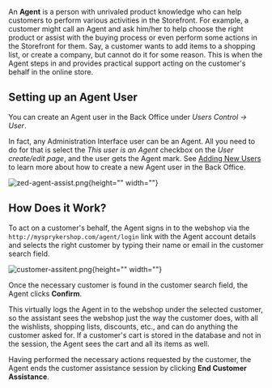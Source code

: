 An **Agent** is a person with unrivaled product knowledge who can help customers to perform various activities in the Storefront. For example, a customer might call an Agent and ask him/her to help choose the right product or assist with the buying process or even perform some actions in the Storefront for them. Say, a customer wants to add items to a shopping list, or create a company, but cannot do it for some reason. This is when the Agent steps in and provides practical support acting on the customer's behalf in the online store.

## Setting up an Agent User

You can create an Agent user in the Back Office under _Users Control → User_.

In fact, any Administration Interface user can be an Agent. All you need to do for that is select the *This user is an Agent* checkbox on the *User create/edit page*, and the user gets the Agent mark. See [Adding New Users](https://documentation.spryker.com/docs/managing-users) to learn more about how to create a new Agent user in the Back Office.

![zed-agent-assist.png](https://spryker.s3.eu-central-1.amazonaws.com/docs/Features/Company+Account+Management/Agent+Assist/Agent+Assist+Feature+Overview/zed-agent-assist.png){height="" width=""}

## How Does it Work?
To act on a customer's behalf, the Agent signs in to the webshop via the `http://mysprykershop.com/agent/login` link with the Agent account details and selects the right customer by typing their name or email in the customer search field.

![customer-assitent.png](https://spryker.s3.eu-central-1.amazonaws.com/docs/Features/Company+Account+Management/Agent+Assist/Agent+Assist+Feature+Overview/customer-assitent.png){height="" width=""}

Once the necessary customer is found in the customer search field, the Agent clicks **Confirm**.

This virtually logs the Agent in to the webshop under the selected customer, so the assistant sees the webshop just the way the customer does, with all the wishlists, shopping lists, discounts, etc., and can do anything the customer asked for. If a customer's cart is stored in the database and not in the session, the Agent sees the cart and all its items as well.

Having performed the necessary actions requested by the customer, the Agent ends the customer assistance session by clicking **End Customer Assistance**.

<!-- ![image](https://spryker.s3.eu-central-1.amazonaws.com/docs/Features/Company+Account+Management/Agent+Assist/Agent+Assist+Feature+Overview/customer-session.png){height="" width=""} -->